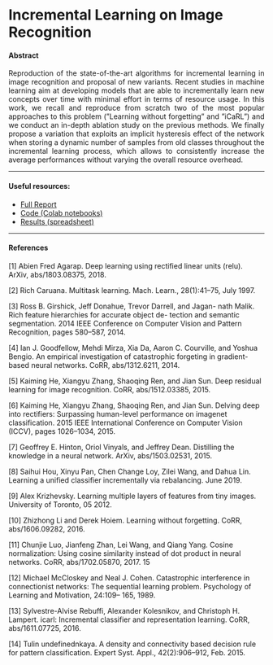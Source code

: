 # Incremental Learning on Image Recognition

#### Abstract
<p align="justify">
Reproduction of the state-of-the-art algorithms for incremental learning in image recognition and proposal of new variants. Recent studies in machine learning aim at developing models that are able to incrementally learn new concepts over time with minimal effort in terms of resource usage. In this work, we recall and reproduce from scratch two of the most popular approaches to this problem (”Learning without forgetting” and ”iCaRL”) and we conduct an in-depth ablation study on the previous methods. We finally propose a variation that exploits an implicit hysteresis effect of the network when storing a dynamic number of samples from old classes throughout the incremental learning process, which allows to consistently increase the average performances without varying the overall resource overhead.
</p>

---

#### Useful resources:

- [Full Report](https://github.com/gabrieletiboni/Incremental-learning-on-CIFAR100/blob/master/Final%20Report.pdf)
- [Code (Colab notebooks)](https://drive.google.com/drive/folders/1PhFk0I-ATx7TJkocvtKq2v2WNHYrkXWM?usp=sharing)
- [Results (spreadsheet)](https://docs.google.com/spreadsheets/d/1lxrz5nrHcYjzODCsvCoGal30N-beyxo3r65X9YPig6E/edit?usp=sharing)

---

#### References

[1] Abien Fred Agarap. Deep learning using rectified linear units
(relu). ArXiv, abs/1803.08375, 2018.

[2] Rich Caruana. Multitask learning. Mach. Learn.,
28(1):41–75, July 1997.

[3] Ross B. Girshick, Jeff Donahue, Trevor Darrell, and Jagan-
nath Malik. Rich feature hierarchies for accurate object de-
tection and semantic segmentation. 2014 IEEE Conference on Computer Vision and Pattern Recognition, pages 580–587, 2014.

[4] Ian J. Goodfellow, Mehdi Mirza, Xia Da, Aaron C. Courville, and Yoshua Bengio. An empirical investigation of catastrophic forgeting in gradient-based neural networks. CoRR, abs/1312.6211, 2014.

[5] Kaiming He, Xiangyu Zhang, Shaoqing Ren, and Jian Sun. Deep residual learning for image recognition. CoRR, abs/1512.03385, 2015.

[6] Kaiming He, Xiangyu Zhang, Shaoqing Ren, and Jian Sun. Delving deep into rectifiers: Surpassing human-level performance on imagenet classification. 2015 IEEE International Conference on Computer Vision (ICCV), pages 1026–1034, 2015.

[7] Geoffrey E. Hinton, Oriol Vinyals, and Jeffrey Dean. Distilling the knowledge in a neural network. ArXiv, abs/1503.02531, 2015.

[8] Saihui Hou, Xinyu Pan, Chen Change Loy, Zilei Wang, and Dahua Lin. Learning a unified classifier incrementally via rebalancing. June 2019.

[9] Alex Krizhevsky. Learning multiple layers of features from tiny images. University of Toronto, 05 2012.

[10] Zhizhong Li and Derek Hoiem. Learning without forgetting. CoRR, abs/1606.09282, 2016.

[11] Chunjie Luo, Jianfeng Zhan, Lei Wang, and Qiang Yang. Cosine normalization: Using cosine similarity instead of dot product in neural networks. CoRR, abs/1702.05870, 2017. 15

[12] Michael McCloskey and Neal J. Cohen. Catastrophic interference in connectionist networks: The sequential learning problem. Psychology of Learning and Motivation, 24:109–
165, 1989.

[13] Sylvestre-Alvise Rebuffi, Alexander Kolesnikov, and Christoph H. Lampert. icarl: Incremental classifier and representation learning. CoRR, abs/1611.07725, 2016.

[14] Tulin undefinednkaya. A density and connectivity based decision rule for pattern classification. Expert Syst. Appl., 42(2):906–912, Feb. 2015.
